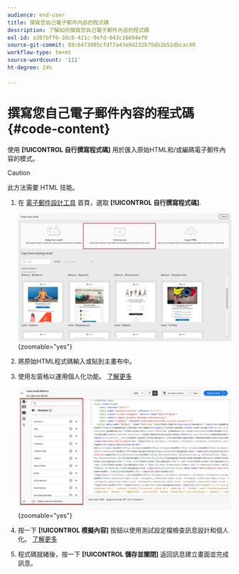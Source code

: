 ```yaml
---
audience: end-user
title: 撰寫您自己電子郵件內容的程式碼
description: 了解如何撰寫您自己電子郵件內容的程式碼
exl-id: a387bff6-3dc8-421c-9efd-043c16694ef0
source-git-commit: 88c6473005cfdf7a43e0d232b75db2b51dbcac40
workflow-type: tm+mt
source-wordcount: '111'
ht-degree: 24%

---
```


# 撰寫您自己電子郵件內容的程式碼 {#code-content}

使用 **[!UICONTROL 自行撰寫程式碼]** 用於匯入原始HTML和/或編碼電子郵件內容的模式。

>[!CAUTION]
>
>此方法需要 HTML 技能。

1. 在 [電子郵件設計工具](get-started-email-designer.md) 首頁，選取 **[!UICONTROL 自行撰寫程式碼]**.

   ![](assets/code-your-own.png){zoomable=&quot;yes&quot;}

1. 將原始HTML程式碼輸入或貼到主畫布中。

1. 使用左窗格以運用個人化功能。 [了解更多](../personalization/gs-personalization.md)

   ![](assets/code-editor-personalization.png){zoomable=&quot;yes&quot;}

1. 按一下 **[!UICONTROL 模擬內容]** 按鈕以使用測試設定檔檢查訊息設計和個人化。 [了解更多](../preview-test/preview-test.md)

1. 程式碼就緒後，按一下 **[!UICONTROL 儲存並關閉]** 返回訊息建立畫面並完成訊息。
